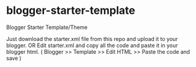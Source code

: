 # blogger-starter-template
Blogger Starter Template/Theme

Just download the starter.xml file from this repo and upload it to your blogger.
OR
Edit starter.xml and copy all the code and paste it in your blogger html. ( Blogger >> Template >> Edit HTML >> Paste the code and save )
